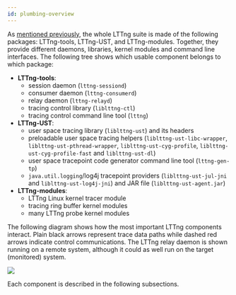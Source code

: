 ```yaml
---
id: plumbing-overview
---
```


As [mentioned previously](#doc-installing-lttng), the whole LTTng suite
is made of the following packages: LTTng-tools, LTTng-UST, and
LTTng-modules. Together, they provide different daemons, libraries,
kernel modules and command line interfaces. The following tree shows
which usable component belongs to which package:

  * **LTTng-tools**:
    * session daemon (`lttng-sessiond`)
    * consumer daemon (`lttng-consumerd`)
    * relay daemon (`lttng-relayd`)
    * tracing control library (`liblttng-ctl`)
    * tracing control command line tool (`lttng`)
  * **LTTng-UST**:
    * user space tracing library (`liblttng-ust`) and its headers
    * preloadable user space tracing helpers
      (`liblttng-ust-libc-wrapper`, `liblttng-ust-pthread-wrapper`,
      `liblttng-ust-cyg-profile`, `liblttng-ust-cyg-profile-fast`
      and `liblttng-ust-dl`)
    * user space tracepoint code generator command line tool
      (`lttng-gen-tp`)
    * `java.util.logging`/log4j tracepoint providers
      (`liblttng-ust-jul-jni` and `liblttng-ust-log4j-jni`) and JAR
      file (`liblttng-ust-agent.jar`)
  * **LTTng-modules**:
    * LTTng Linux kernel tracer module
    * tracing ring buffer kernel modules
    * many LTTng probe kernel modules

The following diagram shows how the most important LTTng components
interact. Plain black arrows represent trace data paths while dashed
red arrows indicate control communications. The LTTng relay daemon is
shown running on a remote system, although it could as well run on the
target (monitored) system.

<div class="img img-90">
    <object data="/images/docs26/plumbing.svg" type="image/svg+xml">
        <img src="/images/docs26/plumbing.svg">
    </object>
</div>

Each component is described in the following subsections.
